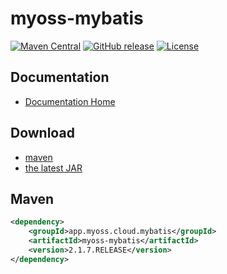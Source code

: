 # myoss-mybatis

[![Maven Central](https://img.shields.io/maven-central/v/app.myoss.cloud.mybatis/myoss-mybatis.svg)](https://maven-badges.herokuapp.com/maven-central/app.myoss.cloud.mybatis/myoss-mybatis/)
[![GitHub release](https://img.shields.io/github/release/myoss-cloud/myoss-mybatis.svg)](https://github.com/myoss-cloud/myoss-mybatis/releases)
[![License](https://img.shields.io/badge/license-Apache%202-4EB1BA.svg)](https://www.apache.org/licenses/LICENSE-2.0.html)

## Documentation

- [Documentation Home](https://cloud-docs.myoss.app/myoss-mybatis/readme.html)

## Download

- [maven][1]
- [the latest JAR][2]

[1]: https://repo1.maven.org/maven2/app/myoss/cloud/mybatis/myoss-mybatis/

[2]: https://search.maven.org/remote_content?g=app.myoss.cloud.mybatis&a=myoss-mybatis&v=LATEST

## Maven

```xml
<dependency>
    <groupId>app.myoss.cloud.mybatis</groupId>
    <artifactId>myoss-mybatis</artifactId>
    <version>2.1.7.RELEASE</version>
</dependency>
```
